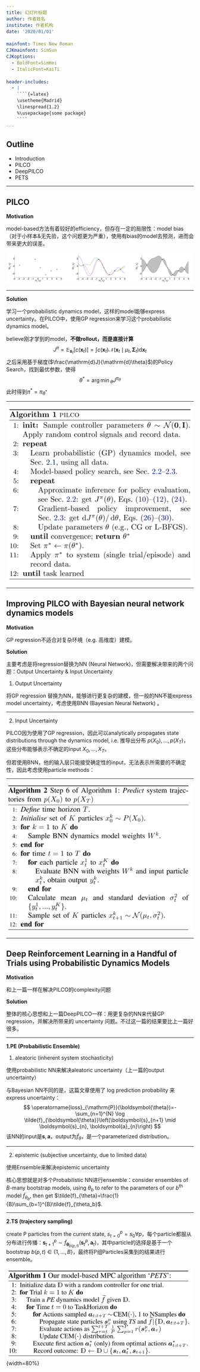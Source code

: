 ```yaml
---
title: 幻灯片标题
author: 作者姓名
institute: 作者机构
date: '2020/01/01'

mainfont: Times New Roman
CJKmainfont: SimSun
CJKoptions: 
  - BoldFont=SimHei
  - ItalicFont=KaiTi

header-includes:
  - |
    ````{=latex}
    \usetheme{Madrid}
    \linespread{1.2}
    %\usepackage{some package}
    ````
---
```


## Outline

- Introduction
- PILCO
- DeepPILCO
- PETS

----

## PILCO

**Motivation**

model-based方法有着较好的efficiency，但存在一定的局限性：model bias（对于小样本&无先验，这个问题更为严重），使用有bias的model去预测，进而会带来更大的误差。

![image-20200702153041555](slide.assets/image-20200702153041555.png)

----

**Solution**

学习一个probabilistic dynamics model，这样的model能够express uncertainty。在PILCO中，使用GP regression来学习这个probabilistic dynamics model。

believe刚才学到的model，**不做rollout，而是直接计算**
$$
J^\pi=\mathbb{E}_{\mathbf{x}_{t}}\left[c\left(\mathbf{x}_{t}\right)\right]=\int c\left(\mathbf{x}_{t}\right) \mathcal{N}\left(\mathbf{x}_{t} \mid \mu_{t}, \boldsymbol{\Sigma}_{t}\right) \mathrm{d} \mathbf{x}_{t}
$$
之后采用基于梯度($\frac{\mathrm{d}J}{\mathrm{d}\theta}$)的Policy Search，找到最优参数，使得
$$
\theta^* = {\arg\min}_\theta J^{\pi_\theta}
$$
此时得到$\pi^*=\pi_{\theta^*}$

----

![image-20200702161148957](slide.assets/image-20200702161148957.png)

----

## Improving PILCO with Bayesian neural network dynamics models

**Motivation**

GP regression不适合对复杂环境（e.g. 高维度）建模。

**Solution**

主要考虑是将regression替换为NN (Neural Network)，但需要解决带来的两个问题：Output Uncertainty & Input Uncertainty

1) Output Uncertainty

将GP regression 替换为NN，能够进行更复杂的建模，但一般的NN不能express model uncertainty，考虑使用BNN (Bayesian Neural Network) 。

----

2) Input Uncertainty

PILCO因为使用了GP regression，因此可以analytically propagates state distributions through the dynamics model, i.e. 推导出分布 $p(X_0),\ldots ,p(X_T)$，这些分布能够表示不确定的input $X_0,\ldots,X_T$。

但若使用BNN，他的输入层只能接受确定性的input，无法表示所需要的不确定性，因此考虑使用particle methods：

----

![image-20200702164058591](slide.assets/image-20200702164058591.png)

----

## Deep Reinforcement Learning in a Handful of Trials using Probabilistic Dynamics Models

**Motivation**

和上一篇一样在解决PILCO的complexity问题

**Solution**

整体的核心思想和上一篇DeepPILCO一样：用更复杂的NN来代替GP regression，并解决所带来的 uncertainty 问题。不过这一篇的结果要比上一篇好很多。

----

**1.PE (Probabilistic Ensemble)**

1) aleatoric (inherent system stochasticity)

使用probabilistic NN来解决aleatoric uncertainty（上一篇的output uncertainty）

与Bayesian NN不同的是，这篇文章使用了 log prediction probability 来express uncertainty：
$$
\operatorname{loss}_{\mathrm{P}}(\boldsymbol{\theta})=-\sum_{n=1}^{N} \log \tilde{f}_{\boldsymbol{\theta}}\left(\boldsymbol{s}_{n+1} \mid \boldsymbol{s}_{n}, \boldsymbol{a}_{n}\right)
$$
该NN的input是$\boldsymbol{s},\boldsymbol{a}$，output为$\tilde{f}_\theta$，是一个parameterized distribution。

----

2) epistemic (subjective uncertainty, due to limited data)

使用Ensemble来解决epistemic uncertainty

核心思想就是对多个Probabilistic NN进行ensemble：consider ensembles of $B$-many bootstrap models, using $\theta_b$ to refer to the parameters of our $b^{\mathrm{th}}$ model $\tilde{f}_{\theta_b}$, then get $\tilde{f}_{\theta}=\frac{1}{B}\sum_{b=1}^{B}\tilde{f}_{\theta_b}$.

----

**2.TS (trajectory sampling)**

create P particles from the current state, $s_{t=0}^p=s_0 \forall p$，每个particle都服从分布进行传播：$\boldsymbol{s}_{t+1}^{p} \sim \widetilde{f}_{\boldsymbol{\theta}_{b(p, t)}}\left(\boldsymbol{s}_{t}^{p}, \boldsymbol{a}_{t}\right)$，其中particle的选择是基于一个bootstrap $b(p,t)\in\{1,\ldots,B\}$，最终将P组Particles采集到的结果进行ensemble。

![image-20200702191255604](slide.assets/image-20200702191255604.png){width=80%}

